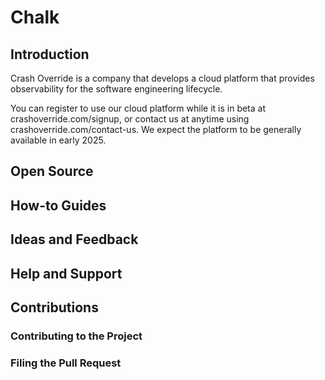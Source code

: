 # Chalk

## Introduction

Crash Override is a company that develops a cloud platform that provides
observability for the software engineering lifecycle.

You can register to use our cloud platform while it is in beta at
crashoverride.com/signup, or contact us at anytime using
crashoverride.com/contact-us. We expect the platform to be generally available
in early 2025.

## Open Source

## How-to Guides

## Ideas and Feedback

## Help and Support

## Contributions

### Contributing to the Project

### Filing the Pull Request
